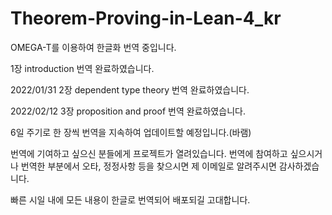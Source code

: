 # Theorem-Proving-in-Lean-4_kr

OMEGA-T를 이용하여 한글화 번역 중입니다.

1장 introduction 번역 완료하였습니다.

2022/01/31 2장 dependent type theory 번역 완료하였습니다.

2022/02/12 3장 proposition and proof 번역 완료하였습니다.


6일 주기로 한 장씩 번역을 지속하여 업데이트할 예정입니다.(바램)

번역에 기여하고 싶으신 분들에게 프로젝트가 열려있습니다.
번역에 참여하고 싶으시거나 번역한 부분에서 오타, 정정사항 등을 찾으시면 제 이메일로 알려주시면 감사하겠습니다.

빠른 시일 내에 모든 내용이 한글로 번역되어 배포되길 고대합니다.

